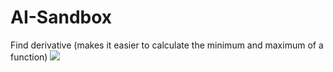 # AI-Sandbox
Find derivative (makes it easier to calculate the minimum and maximum of a function)
<img src="https://latex.codecogs.com/gif.latex?%5Clim%20_%7Bh%5Cto%200%7D%20%7Bf%7D%27%28x%29%20%3D%20%5Cfrac%7Bf%28x%20&plus;%20h%29%20-%20f%28x%29%7D%7Bh%7D"/> 

